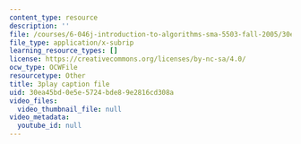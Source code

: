 ```yaml
---
content_type: resource
description: ''
file: /courses/6-046j-introduction-to-algorithms-sma-5503-fall-2005/30ea45bd0e5e5724bde89e2816cd308a_kBwUoWpeH_Q.vtt
file_type: application/x-subrip
learning_resource_types: []
license: https://creativecommons.org/licenses/by-nc-sa/4.0/
ocw_type: OCWFile
resourcetype: Other
title: 3play caption file
uid: 30ea45bd-0e5e-5724-bde8-9e2816cd308a
video_files:
  video_thumbnail_file: null
video_metadata:
  youtube_id: null
---
```

